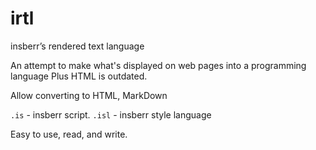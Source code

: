 # irtl
insberr’s rendered text language

An attempt to make what's displayed on web pages into a programming language
Plus HTML is outdated. 

Allow converting to HTML, MarkDown

`.is` - insberr script. 
`.isl` - insberr style language

Easy to use, read, and write.
